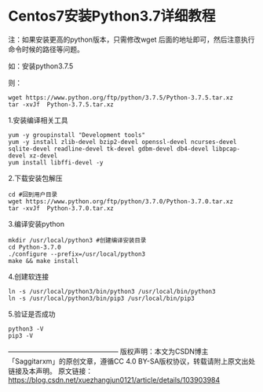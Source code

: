 # Centos7安装Python3.7详细教程

注：如果安装更高的python版本，只需修改wget 后面的地址即可，然后注意执行命令时候的路径等问题。

如：安装python3.7.5

则：

```
wget https://www.python.org/ftp/python/3.7.5/Python-3.7.5.tar.xz
tar -xvJf  Python-3.7.5.tar.xz
```

1.安装编译相关工具

```
yum -y groupinstall "Development tools"
yum -y install zlib-devel bzip2-devel openssl-devel ncurses-devel sqlite-devel readline-devel tk-devel gdbm-devel db4-devel libpcap-devel xz-devel
yum install libffi-devel -y
```

2.下载安装包解压

```
cd #回到用户目录
wget https://www.python.org/ftp/python/3.7.0/Python-3.7.0.tar.xz
tar -xvJf  Python-3.7.0.tar.xz
```

3.编译安装python

```
mkdir /usr/local/python3 #创建编译安装目录
cd Python-3.7.0
./configure --prefix=/usr/local/python3
make && make install
```

4.创建软连接

```
ln -s /usr/local/python3/bin/python3 /usr/local/bin/python3
ln -s /usr/local/python3/bin/pip3 /usr/local/bin/pip3
```

5.验证是否成功

```
python3 -V
pip3 -V
```

————————————————
版权声明：本文为CSDN博主「Saggitarxm」的原创文章，遵循CC 4.0 BY-SA版权协议，转载请附上原文出处链接及本声明。
原文链接：https://blog.csdn.net/xuezhangjun0121/article/details/103903984